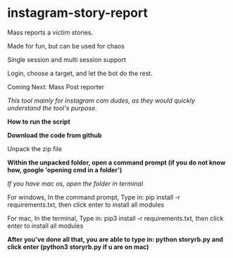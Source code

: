# instagram-story-report
Mass reports a victim stories.

Made for fun, but can be used for chaos

Single session and multi session support

Login, choose a target, and let the bot do the rest.

Coming Next: Mass Post reporter

*This tool mainly for instagram com dudes, as they would quickly understand the tool's purpose.*

**How to run the script**

**Download the code from github**

Unpack the zip file 

**Within the unpacked folder, open a command prompt (if you do not know how, google 'opening cmd in a folder')**

*If you have mac os, open the folder in terminal*

For windows, In the command prompt, Type in: pip install -r requirements.txt, then click enter to install all modules

For mac, In the terminal, Type in: pip3 install -r requirements.txt, then click enter to install all modules

**After you've done all that, you are able to type in: python storyrb.py and click enter (python3 storyrb.py if u are on mac)**
